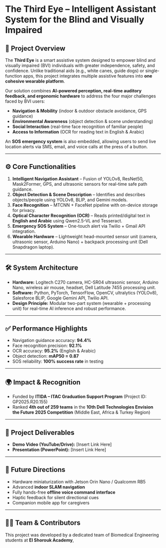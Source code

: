 # The Third Eye – Intelligent Assistant System for the Blind and Visually Impaired  

## 📖 Project Overview  
The **Third Eye** is a smart assistive system designed to empower blind and visually impaired (BVI) individuals with greater independence, safety, and confidence. Unlike traditional aids (e.g., white canes, guide dogs) or single-function apps, this project integrates multiple assistive features into **one cohesive wearable platform**.  

Our solution combines **AI-powered perception, real-time auditory feedback, and ergonomic hardware** to address the four major challenges faced by BVI users:  
- **Navigation & Mobility** (indoor & outdoor obstacle avoidance, GPS guidance)  
- **Environmental Awareness** (object detection & scene understanding)  
- **Social Interaction** (real-time face recognition of familiar people)  
- **Access to Information** (OCR for reading text in English & Arabic)  

An **SOS emergency system** is also embedded, allowing users to send live location alerts via SMS, email, and voice calls at the press of a button.  

---

## ⚙️ Core Functionalities  
1. **Intelligent Navigation Assistant** – Fusion of YOLOv8, ResNet50, Mask2Former, GPS, and ultrasonic sensors for real-time safe path guidance.  
2. **Object Detection & Scene Description** – Identifies and describes objects/people using YOLOv8, BLIP, and Gemini models.  
3. **Face Recognition** – MTCNN + FaceNet pipeline with on-device storage for privacy.  
4. **Optical Character Recognition (OCR)** – Reads printed/digital text in **English and Arabic** using Qwen2.5-VL and Tesseract.  
5. **Emergency SOS System** – One-touch alert via Twilio + Gmail API integration.  
6. **Wearable Hardware** – Lightweight head-mounted sensor unit (camera, ultrasonic sensor, Arduino Nano) + backpack processing unit (Dell Snapdragon laptop).  

---

## 🛠️ System Architecture  
- **Hardware:** Logitech C270 camera, HC-SR04 ultrasonic sensor, Arduino Nano, wireless air mouse, headset, Dell Latitude 7455 processing unit.  
- **Software:** Python, PyTorch, TensorFlow, OpenCV, ultralytics (YOLOv8), Salesforce BLIP, Google Gemini API, Twilio API.  
- **Design Principle:** Modular two-part system (wearable + processing unit) for real-time AI inference and robust performance.  

---

## ✅ Performance Highlights  
- Navigation guidance accuracy: **94.4%**  
- Face recognition precision: **92.1%**  
- OCR accuracy: **95.2%** (English & Arabic)  
- Object detection: **mAP50 = 0.87**  
- SOS reliability: **100% success rate** in testing  

---

## 🌍 Impact & Recognition  
- Funded by **ITIDA – ITAC Graduation Support Program** (Project ID: GP2025.R20.155)  
- Ranked **4th out of 259 teams** in the **10th Dell Technologies Envision the Future 2025 Competition** (Middle East, Africa & Turkey Region)  

---

## 📂 Project Deliverables  
- **Demo Video (YouTube/Drive):** [Insert Link Here]  
- **Presentation (PowerPoint):** [Insert Link Here]  

---

## 🚀 Future Directions  
- Hardware miniaturization with Jetson Orin Nano / Qualcomm RB5  
- Advanced **indoor SLAM navigation**  
- Fully hands-free **offline voice command interface**  
- Haptic feedback for silent directional cues  
- Companion mobile app for caregivers  

---

## 👨‍💻 Team & Contributors  
This project was developed by a dedicated team of Biomedical Engineering students at **El Shorouk Academy**,